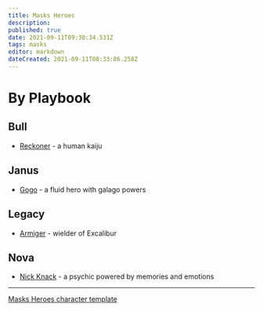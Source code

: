 ```yaml
---
title: Masks Heroes
description: 
published: true
date: 2021-09-11T09:30:34.531Z
tags: masks
editor: markdown
dateCreated: 2021-09-11T08:33:06.258Z
---
```


# By Playbook

## Bull

* [Reckoner](reckoner) - a human kaiju

## Janus

* [Gogo](gogo) - a fluid hero with galago powers

## Legacy

* [Armiger](armiger) - wielder of Excalibur

## Nova

* [Nick Knack](nick-knack) - a psychic powered by memories and emotions

----

[Masks Heroes character template](template)